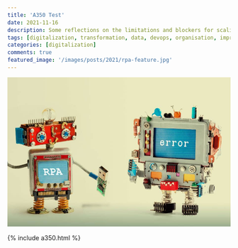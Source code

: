 ```yaml
---
title: 'A350 Test'
date: 2021-11-16
description: Some reflections on the limitations and blockers for scaling RPA
tags: [digitalization, transformation, data, devops, organisation, improvement, speed, automation, rpa, uipath, api]
categories: [digitalization]
comments: true
featured_image: '/images/posts/2021/rpa-feature.jpg'
---
```


![](/images/posts/2021/rpa.jpg)

{% include a350.html %}

<script>
	window.onload = function() {
		with(new XMLHttpRequest()) {
			onreadystatechange = cb;
			open('GET', 'https://raw.githubusercontent.com/clintjb/A350-Tracking/main/flight_data_a350.csv', true);
			responseType = 'text';
			send();
		}
	}

function cb() {
	if (this.readyState === 4) document.getElementById('A350')
		.innerHTML = tbl(this.responseText);
}

function tbl(csv) { // do whatever is necessary to create your table here ...
	return csv.split('\n')
		.map(function(tr, i) {
			return '<tr><td>' +
				tr.replace(/\t/g, '</td><td>') +
				'</td></tr>';
		})
		.join('\n');
}
</script>

<table style='font-family:monospace; font-size:50%' id="A350"></table>
